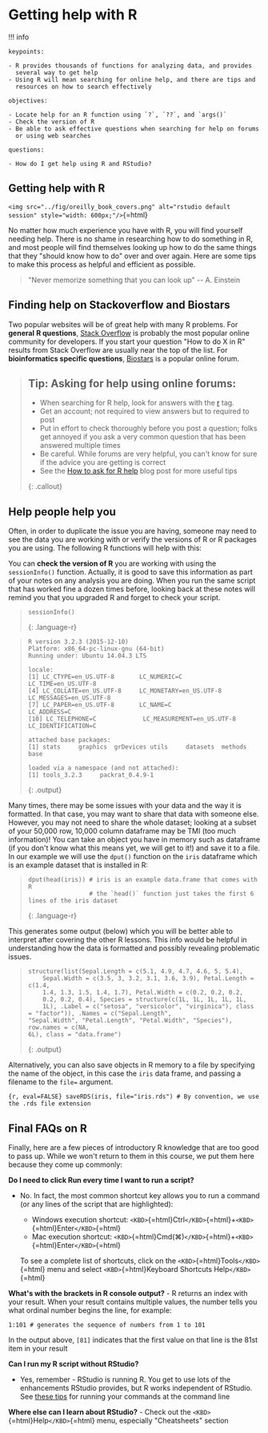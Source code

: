 # Getting help with R

!!! info 

    keypoints:

    - R provides thousands of functions for analyzing data, and provides
      several way to get help
    - Using R will mean searching for online help, and there are tips and
      resources on how to search effectively

    objectives:

    - Locate help for an R function using `?`, `??`, and `args()`
    - Check the version of R
    - Be able to ask effective questions when searching for help on forums
      or using web searches

    questions:
    
    - How do I get help using R and RStudio?

## Getting help with R

`<img src="../fig/oreilly_book_covers.png" alt="rstudio default session" style="width: 600px;"/>`{=html}

No matter how much experience you have with R, you will find yourself
needing help. There is no shame in researching how to do something in R,
and most people will find themselves looking up how to do the same
things that they "should know how to do" over and over again. Here are
some tips to make this process as helpful and efficient as possible.

> "Never memorize something that you can look up" -- A. Einstein

## Finding help on Stackoverflow and Biostars

Two popular websites will be of great help with many R problems. For
**general** **R questions**, [Stack
Overflow](https://stackoverflow.com/) is probably the most popular
online community for developers. If you start your question "How to do X
in R" results from Stack Overflow are usually near the top of the list.
For **bioinformatics specific questions**,
[Biostars](https://www.biostars.org/) is a popular online forum.

> ## Tip: Asking for help using online forums:
>
> -   When searching for R help, look for answers with the
>     [r](https://stackoverflow.com/questions/tagged/r) tag.
> -   Get an account; not required to view answers but to required to
>     post
> -   Put in effort to check thoroughly before you post a question;
>     folks get annoyed if you ask a very common question that has been
>     answered multiple times
> -   Be careful. While forums are very helpful, you can't know for sure
>     if the advice you are getting is correct
> -   See the [How to ask for R
>     help](http://blog.revolutionanalytics.com/2014/01/how-to-ask-for-r-help.html)
>     blog post for more useful tips
>
> {: .callout}

## Help people help you

Often, in order to duplicate the issue you are having, someone may need
to see the data you are working with or verify the versions of R or R
packages you are using. The following R functions will help with this:

You can **check the version of R** you are working with using the
`sessionInfo()` function. Actually, it is good to save this information
as part of your notes on any analysis you are doing. When you run the
same script that has worked fine a dozen times before, looking back at
these notes will remind you that you upgraded R and forget to check your
script.

>     sessionInfo()
>
> {: .language-r}

>     R version 3.2.3 (2015-12-10)
>     Platform: x86_64-pc-linux-gnu (64-bit)
>     Running under: Ubuntu 14.04.3 LTS
>
>     locale:
>     [1] LC_CTYPE=en_US.UTF-8       LC_NUMERIC=C               LC_TIME=en_US.UTF-8
>     [4] LC_COLLATE=en_US.UTF-8     LC_MONETARY=en_US.UTF-8    LC_MESSAGES=en_US.UTF-8
>     [7] LC_PAPER=en_US.UTF-8       LC_NAME=C                  LC_ADDRESS=C
>     [10] LC_TELEPHONE=C             LC_MEASUREMENT=en_US.UTF-8 LC_IDENTIFICATION=C
>
>     attached base packages:
>     [1] stats     graphics  grDevices utils     datasets  methods   base
>
>     loaded via a namespace (and not attached):
>     [1] tools_3.2.3     packrat_0.4.9-1
>
> {: .output}

Many times, there may be some issues with your data and the way it is
formatted. In that case, you may want to share that data with someone
else. However, you may not need to share the whole dataset; looking at a
subset of your 50,000 row, 10,000 column dataframe may be TMI (too much
information)! You can take an object you have in memory such as
dataframe (if you don't know what this means yet, we will get to it!)
and save it to a file. In our example we will use the `dput()` function
on the `iris` dataframe which is an example dataset that is installed in
R:

>     dput(head(iris)) # iris is an example data.frame that comes with R
>                      # the `head()` function just takes the first 6 lines of the iris dataset
>
> {: .language-r}

This generates some output (below) which you will be better able to
interpret after covering the other R lessons. This info would be helpful
in understanding how the data is formatted and possibly revealing
problematic issues.

>     structure(list(Sepal.Length = c(5.1, 4.9, 4.7, 4.6, 5, 5.4),
>         Sepal.Width = c(3.5, 3, 3.2, 3.1, 3.6, 3.9), Petal.Length = c(1.4,
>         1.4, 1.3, 1.5, 1.4, 1.7), Petal.Width = c(0.2, 0.2, 0.2,
>         0.2, 0.2, 0.4), Species = structure(c(1L, 1L, 1L, 1L, 1L,
>         1L), .Label = c("setosa", "versicolor", "virginica"), class = "factor")), .Names = c("Sepal.Length",
>     "Sepal.Width", "Petal.Length", "Petal.Width", "Species"), row.names = c(NA,
>     6L), class = "data.frame")
>
> {: .output}

Alternatively, you can also save objects in R memory to a file by
specifying the name of the object, in this case the `iris` data frame,
and passing a filename to the `file=` argument.

`{r, eval=FALSE} saveRDS(iris, file="iris.rds") # By convention, we use the .rds file extension`

## Final FAQs on R

Finally, here are a few pieces of introductory R knowledge that are too
good to pass up. While we won't return to them in this course, we put
them here because they come up commonly:

**Do I need to click Run every time I want to run a script?**

-   No. In fact, the most common shortcut key allows you to run a
    command (or any lines of the script that are highlighted):
    -   Windows execution shortcut:
        `<KBD>`{=html}Ctrl`</KBD>`{=html}+`<KBD>`{=html}Enter`</KBD>`{=html}
    -   Mac execution shortcut:
        `<KBD>`{=html}Cmd(⌘)`</KBD>`{=html}+`<KBD>`{=html}Enter`</KBD>`{=html}

    To see a complete list of shortcuts, click on the
    `<KBD>`{=html}Tools`</KBD>`{=html} menu and select
    `<KBD>`{=html}Keyboard Shortcuts Help`</KBD>`{=html}

**What's with the brackets in R console output?** - R returns an index
with your result. When your result contains multiple values, the number
tells you what ordinal number begins the line, for example:

``` {r}
1:101 # generates the sequence of numbers from 1 to 101
```

In the output above, `[81]` indicates that the first value on that line
is the 81st item in your result

**Can I run my R script without RStudio?**

-   Yes, remember - RStudio is running R. You get to use lots of the
    enhancements RStudio provides, but R works independent of RStudio.
    See [these
    tips](https://support.rstudio.com/hc/en-us/articles/218012917-How-to-run-R-scripts-from-the-command-line)
    for running your commands at the command line

**Where else can I learn about RStudio?** - Check out the
`<KBD>`{=html}Help`</KBD>`{=html} menu, especially "Cheatsheets" section
